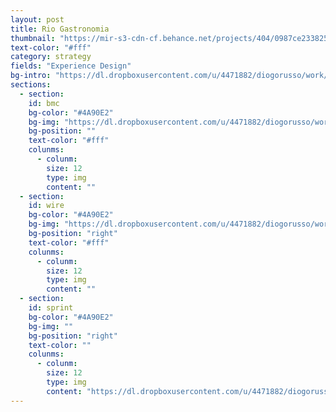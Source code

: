 ```yaml
---
layout: post
title: Rio Gastronomia
thumbnail: "https://mir-s3-cdn-cf.behance.net/projects/404/0987ce23382563.54d281e2ecdd2.png"
text-color: "#fff"
category: strategy
fields: "Experience Design"
bg-intro: "https://dl.dropboxusercontent.com/u/4471882/diogorusso/work/images/riogastronomia_01.jpg"
sections:
  - section: 
    id: bmc
    bg-color: "#4A90E2"
    bg-img: "https://dl.dropboxusercontent.com/u/4471882/diogorusso/work/images/riogastronomia_03.jpg"
    bg-position: ""
    text-color: "#fff"
    colunms:
      - colunm: 
        size: 12
        type: img
        content: ""
  - section: 
    id: wire
    bg-color: "#4A90E2"
    bg-img: "https://dl.dropboxusercontent.com/u/4471882/diogorusso/work/images/riogastronomia_06.jpg"
    bg-position: "right"
    text-color: "#fff"
    colunms:
      - colunm: 
        size: 12
        type: img
        content: ""
  - section: 
    id: sprint
    bg-color: "#4A90E2"
    bg-img: ""
    bg-position: "right"
    text-color: ""
    colunms:
      - colunm: 
        size: 12
        type: img
        content: "https://dl.dropboxusercontent.com/u/4471882/diogorusso/work/images/riogastronomia_09.jpg"
---
```


